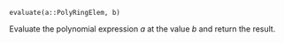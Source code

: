 ```
evaluate(a::PolyRingElem, b)
```

Evaluate the polynomial expression $a$ at the value $b$ and return the result.

